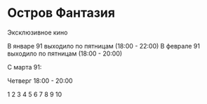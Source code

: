 # Остров Фантазия

Эксклюзивное кино

В январе 91 выходило по пятницам (18:00 - 22:00)
В феврале 91 выходило по пятницам (18:00 - 20:00)

С марта 91:

Четверг 18:00 - 20:00

1   2   3   4   5   6
7   8   9   10
